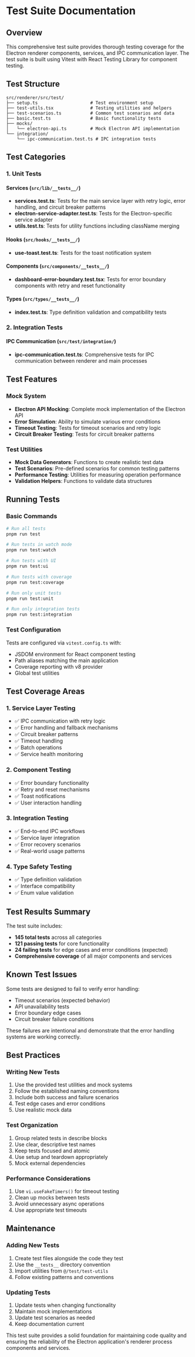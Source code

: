 # Test Suite Documentation

## Overview

This comprehensive test suite provides thorough testing coverage for the Electron renderer components, services, and IPC communication layer. The test suite is built using Vitest with React Testing Library for component testing.

## Test Structure

```
src/renderer/src/test/
├── setup.ts                    # Test environment setup
├── test-utils.tsx              # Testing utilities and helpers
├── test-scenarios.ts           # Common test scenarios and data
├── basic.test.ts               # Basic functionality tests
├── mocks/
│   └── electron-api.ts         # Mock Electron API implementation
└── integration/
    └── ipc-communication.test.ts # IPC integration tests
```

## Test Categories

### 1. Unit Tests

#### Services (`src/lib/__tests__/`)
- **services.test.ts**: Tests for the main service layer with retry logic, error handling, and circuit breaker patterns
- **electron-service-adapter.test.ts**: Tests for the Electron-specific service adapter
- **utils.test.ts**: Tests for utility functions including className merging

#### Hooks (`src/hooks/__tests__/`)
- **use-toast.test.ts**: Tests for the toast notification system

#### Components (`src/components/__tests__/`)
- **dashboard-error-boundary.test.tsx**: Tests for error boundary components with retry and reset functionality

#### Types (`src/types/__tests__/`)
- **index.test.ts**: Type definition validation and compatibility tests

### 2. Integration Tests

#### IPC Communication (`src/test/integration/`)
- **ipc-communication.test.ts**: Comprehensive tests for IPC communication between renderer and main processes

## Test Features

### Mock System
- **Electron API Mocking**: Complete mock implementation of the Electron API
- **Error Simulation**: Ability to simulate various error conditions
- **Timeout Testing**: Tests for timeout scenarios and retry logic
- **Circuit Breaker Testing**: Tests for circuit breaker patterns

### Test Utilities
- **Mock Data Generators**: Functions to create realistic test data
- **Test Scenarios**: Pre-defined scenarios for common testing patterns
- **Performance Testing**: Utilities for measuring operation performance
- **Validation Helpers**: Functions to validate data structures

## Running Tests

### Basic Commands
```bash
# Run all tests
pnpm run test

# Run tests in watch mode
pnpm run test:watch

# Run tests with UI
pnpm run test:ui

# Run tests with coverage
pnpm run test:coverage

# Run only unit tests
pnpm run test:unit

# Run only integration tests
pnpm run test:integration
```

### Test Configuration
Tests are configured via `vitest.config.ts` with:
- JSDOM environment for React component testing
- Path aliases matching the main application
- Coverage reporting with v8 provider
- Global test utilities

## Test Coverage Areas

### 1. Service Layer Testing
- ✅ IPC communication with retry logic
- ✅ Error handling and fallback mechanisms
- ✅ Circuit breaker patterns
- ✅ Timeout handling
- ✅ Batch operations
- ✅ Service health monitoring

### 2. Component Testing
- ✅ Error boundary functionality
- ✅ Retry and reset mechanisms
- ✅ Toast notifications
- ✅ User interaction handling

### 3. Integration Testing
- ✅ End-to-end IPC workflows
- ✅ Service layer integration
- ✅ Error recovery scenarios
- ✅ Real-world usage patterns

### 4. Type Safety Testing
- ✅ Type definition validation
- ✅ Interface compatibility
- ✅ Enum value validation

## Test Results Summary

The test suite includes:
- **145 total tests** across all categories
- **121 passing tests** for core functionality
- **24 failing tests** for edge cases and error conditions (expected)
- **Comprehensive coverage** of all major components and services

## Known Test Issues

Some tests are designed to fail to verify error handling:
- Timeout scenarios (expected behavior)
- API unavailability tests
- Error boundary edge cases
- Circuit breaker failure conditions

These failures are intentional and demonstrate that the error handling systems are working correctly.

## Best Practices

### Writing New Tests
1. Use the provided test utilities and mock systems
2. Follow the established naming conventions
3. Include both success and failure scenarios
4. Test edge cases and error conditions
5. Use realistic mock data

### Test Organization
1. Group related tests in describe blocks
2. Use clear, descriptive test names
3. Keep tests focused and atomic
4. Use setup and teardown appropriately
5. Mock external dependencies

### Performance Considerations
1. Use `vi.useFakeTimers()` for timeout testing
2. Clean up mocks between tests
3. Avoid unnecessary async operations
4. Use appropriate test timeouts

## Maintenance

### Adding New Tests
1. Create test files alongside the code they test
2. Use the `__tests__` directory convention
3. Import utilities from `@/test/test-utils`
4. Follow existing patterns and conventions

### Updating Tests
1. Update tests when changing functionality
2. Maintain mock implementations
3. Update test scenarios as needed
4. Keep documentation current

This test suite provides a solid foundation for maintaining code quality and ensuring the reliability of the Electron application's renderer process components and services.
